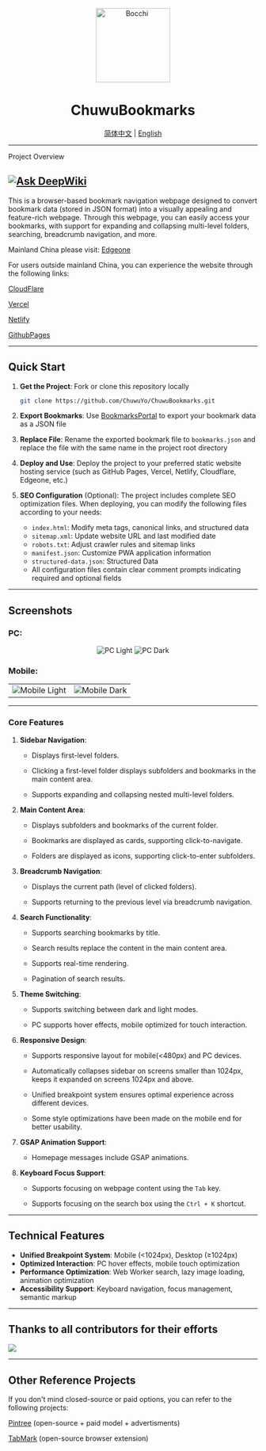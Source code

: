 <div align="center">
    <img src="https://github.com/user-attachments/assets/6e42f062-8cf9-4332-8d86-38ae92864233" alt="Bocchi" width="150" height="150">
    <h1>ChuwuBookmarks</h1>
    <a href="../../README.md">简体中文</a> | <a href="README_EN.md">English</a>
</div>

---
Project Overview

[![Ask DeepWiki](https://deepwiki.com/badge.svg)](https://deepwiki.com/ChuwuYo/ChuwuBookmarks)
---

This is a browser-based bookmark navigation webpage designed to convert bookmark data (stored in JSON format) into a visually appealing and feature-rich webpage. Through this webpage, you can easily access your bookmarks, with support for expanding and collapsing multi-level folders, searching, breadcrumb navigation, and more.

Mainland China please visit: [Edgeone](https://chuwubookmarks.edgeone.run/)

For users outside mainland China, you can experience the website through the following links:

[CloudFlare](https://chuwubookmarks.pages.dev/)

[Vercel](https://chuwubookmarks.vercel.app/)

[Netlify](https://chuwubookmarks.netlify.app/)

[GithubPages](https://chuwuyo.github.io/ChuwuBookmarks/)

***

## Quick Start

1. **Get the Project**: Fork or clone this repository locally
   ```bash
   git clone https://github.com/ChuwuYo/ChuwuBookmarks.git
   ```

2. **Export Bookmarks**: Use [BookmarksPortal](https://github.com/ChuwuYo/BookmarksPortal) to export your bookmark data as a JSON file

3. **Replace File**: Rename the exported bookmark file to `bookmarks.json` and replace the file with the same name in the project root directory

4. **Deploy and Use**: Deploy the project to your preferred static website hosting service (such as GitHub Pages, Vercel, Netlify, Cloudflare, Edgeone, etc.)

5. **SEO Configuration** (Optional): The project includes complete SEO optimization files. When deploying, you can modify the following files according to your needs:
   - `index.html`: Modify meta tags, canonical links, and structured data
   - `sitemap.xml`: Update website URL and last modified date
   - `robots.txt`: Adjust crawler rules and sitemap links
   - `manifest.json`: Customize PWA application information
   - `structured-data.json`: Structured Data
   - All configuration files contain clear comment prompts indicating required and optional fields

***

## Screenshots
### PC:

<div align="center">
    <img src="https://github.com/user-attachments/assets/775145ba-d14d-4b6f-af1e-22172b11f248" alt="PC Light">
    <img src="https://github.com/user-attachments/assets/51f50f97-278f-44cf-a4c7-b01660f6e72b" alt="PC Dark">
</div>

### Mobile:

<table>
    <tr>
        <td>
            <img src="https://github.com/user-attachments/assets/ef1388b7-47d0-485c-af06-83b4ee823023" alt="Mobile Light">
        </td>
        <td>
            <img src="https://github.com/user-attachments/assets/3d647648-2f7c-40ad-a28c-3382992291a8" alt="Mobile Dark">
        </td>
    </tr>
</table>

---

### **Core Features**

1. **Sidebar Navigation**:

   * Displays first-level folders.

   * Clicking a first-level folder displays subfolders and bookmarks in the main content area.

   * Supports expanding and collapsing nested multi-level folders.

2. **Main Content Area**:

   * Displays subfolders and bookmarks of the current folder.

   * Bookmarks are displayed as cards, supporting click-to-navigate.

   * Folders are displayed as icons, supporting click-to-enter subfolders.

3. **Breadcrumb Navigation**:

   * Displays the current path (level of clicked folders).

   * Supports returning to the previous level via breadcrumb navigation.

4. **Search Functionality**:

   * Supports searching bookmarks by title.

   * Search results replace the content in the main content area.

   * Supports real-time rendering.

   * Pagination of search results. 

5. **Theme Switching**:

   * Supports switching between dark and light modes.

   * PC supports hover effects, mobile optimized for touch interaction.

6. **Responsive Design**:

   * Supports responsive layout for mobile(<480px) and PC devices.

   * Automatically collapses sidebar on screens smaller than 1024px, keeps it expanded on screens 1024px and above.
   
   * Unified breakpoint system ensures optimal experience across different devices.

   * Some style optimizations have been made on the mobile end for better usability.

7. **GSAP Animation Support**:

   * Homepage messages include GSAP animations.

8. **Keyboard Focus Support**:

   * Supports focusing on webpage content using the `Tab` key.

   * Supports focusing on the search box using the `Ctrl + K` shortcut.

* * *


## Technical Features

* **Unified Breakpoint System**: Mobile (<1024px), Desktop (≥1024px)
* **Optimized Interaction**: PC hover effects, mobile touch optimization
* **Performance Optimization**: Web Worker search, lazy image loading, animation optimization
* **Accessibility Support**: Keyboard navigation, focus management, semantic markup

---



## Thanks to all contributors for their efforts
<a href="https://github.com/ChuwuYo/ChuwuBookmarks/graphs/contributors" target="_blank">
  <img src="https://contrib.rocks/image?repo=ChuwuYo/ChuwuBookmarks" />
</a>

***

## Other Reference Projects

If you don't mind closed-source or paid options, you can refer to the following projects:

[Pintree](https://github.com/Pintree-io/pintree) (open-source + paid model + advertisments)

[TabMark](https://github.com/Alanrk/TabMark-Bookmark-New-Tab) (open-source browser extension)